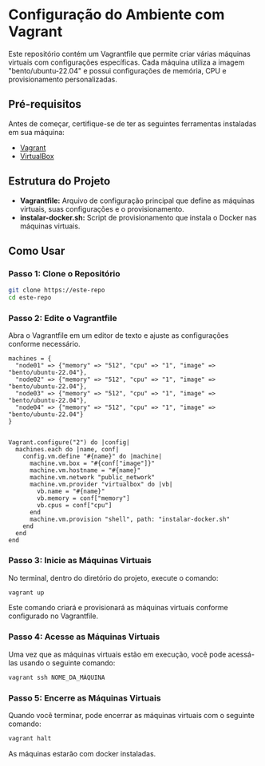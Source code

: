# Configuração do Ambiente com Vagrant

Este repositório contém um Vagrantfile que permite criar várias máquinas virtuais com configurações específicas. Cada máquina utiliza a imagem "bento/ubuntu-22.04" e possui configurações de memória, CPU e provisionamento personalizadas.

## Pré-requisitos

Antes de começar, certifique-se de ter as seguintes ferramentas instaladas em sua máquina:

- [Vagrant](https://www.vagrantup.com/downloads)
- [VirtualBox](https://www.virtualbox.org/wiki/Downloads)

## Estrutura do Projeto

- **Vagrantfile:** Arquivo de configuração principal que define as máquinas virtuais, suas configurações e o provisionamento.
- **instalar-docker.sh:** Script de provisionamento que instala o Docker nas máquinas virtuais.

## Como Usar

### Passo 1: Clone o Repositório

```bash
git clone https://este-repo
cd este-repo
```

### Passo 2: Edite o Vagrantfile
Abra o Vagrantfile em um editor de texto e ajuste as configurações conforme necessário.


```
machines = {
  "node01" => {"memory" => "512", "cpu" => "1", "image" => "bento/ubuntu-22.04"},
  "node02" => {"memory" => "512", "cpu" => "1", "image" => "bento/ubuntu-22.04"},
  "node03" => {"memory" => "512", "cpu" => "1", "image" => "bento/ubuntu-22.04"},
  "node04" => {"memory" => "512", "cpu" => "1", "image" => "bento/ubuntu-22.04"}
}


Vagrant.configure("2") do |config|
  machines.each do |name, conf|
    config.vm.define "#{name}" do |machine|
      machine.vm.box = "#{conf["image"]}"
      machine.vm.hostname = "#{name}"
      machine.vm.network "public_network"
      machine.vm.provider "virtualbox" do |vb|
        vb.name = "#{name}"
        vb.memory = conf["memory"]
        vb.cpus = conf["cpu"]
      end
      machine.vm.provision "shell", path: "instalar-docker.sh"
    end
  end
end

```

### Passo 3: Inicie as Máquinas Virtuais
No terminal, dentro do diretório do projeto, execute o comando:

```bash
vagrant up
```
Este comando criará e provisionará as máquinas virtuais conforme configurado no Vagrantfile.

### Passo 4: Acesse as Máquinas Virtuais
Uma vez que as máquinas virtuais estão em execução, você pode acessá-las usando o seguinte comando:

```bash
vagrant ssh NOME_DA_MÁQUINA
```

### Passo 5: Encerre as Máquinas Virtuais
Quando você terminar, pode encerrar as máquinas virtuais com o seguinte comando:

```bash
vagrant halt
```

As máquinas estarão com docker instaladas. 